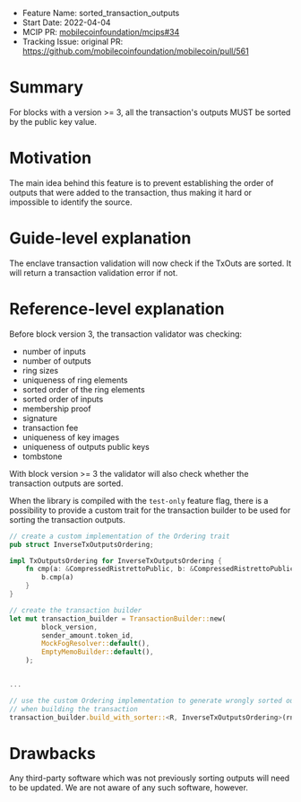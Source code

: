 - Feature Name: sorted_transaction_outputs
- Start Date: 2022-04-04
- MCIP PR: [mobilecoinfoundation/mcips#34](https://github.com/mobilecoinfoundation/mcips/pull/34)
- Tracking Issue: original PR: https://github.com/mobilecoinfoundation/mobilecoin/pull/561

# Summary
[summary]: #summary

For blocks with a version >= 3, all the transaction's outputs MUST be sorted by the public key value.

# Motivation
[motivation]: #motivation

The main idea behind this feature is to prevent establishing the order of outputs that were added to the 
transaction, thus making it hard or impossible to identify the source.

# Guide-level explanation
[guide-level-explanation]: #guide-level-explanation

The enclave transaction validation will now check if the TxOuts are sorted.
It will return a transaction validation error if not.

# Reference-level explanation
[reference-level-explanation]: #reference-level-explanation

Before block version 3, the transaction validator was checking:
* number of inputs
* number of outputs
* ring sizes
* uniqueness of ring elements
* sorted order of the ring elements
* sorted order of inputs
* membership proof
* signature
* transaction fee
* uniqueness of key images
* uniqueness of outputs public keys
* tombstone

With block version >= 3 the validator will also check whether the transaction outputs are sorted. 

When the library is compiled with the `test-only` feature flag, there is a possibility to provide a custom trait for the transaction
builder to be used for sorting the transaction outputs.
```rust
// create a custom implementation of the Ordering trait
pub struct InverseTxOutputsOrdering;

impl TxOutputsOrdering for InverseTxOutputsOrdering {
    fn cmp(a: &CompressedRistrettoPublic, b: &CompressedRistrettoPublic) -> Ordering {
        b.cmp(a)
    }
}

// create the transaction builder
let mut transaction_builder = TransactionBuilder::new(
        block_version,
        sender_amount.token_id,
        MockFogResolver::default(),
        EmptyMemoBuilder::default(),
    );


...

// use the custom Ordering implementation to generate wrongly sorted outputs
// when building the transaction
transaction_builder.build_with_sorter::<R, InverseTxOutputsOrdering>(rng).unwrap()
```

# Drawbacks
[drawbacks]: #drawbacks

Any third-party software which was not previously sorting outputs will need to be updated. We are not aware of any such software, however.

